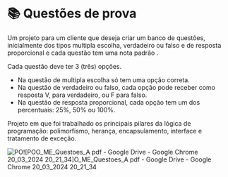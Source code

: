 # 📚 Questões de prova

Um projeto para um cliente que deseja criar um banco de questões, inicialmente dos tipos multipla escolha, verdadeiro
ou falso e de resposta proporcional e cada questão tem uma nota padrão .

Cada questão deve ter 3 (três) opções.
-  Na questão de multipla escolha só tem uma opção correta.
- Na questão de verdadeiro ou falso, cada opção pode receber como resposta V, para verdadeiro, ou F para falso.
-  Na questão de resposta proporcional, cada opção tem um dos percentuais: 25%, 50% ou 100%.

Projeto em que foi trabalhado os principais pilares da lógica de programação: polimorfismo, herança, encapsulamento, interface e  tratamento de exceção.

![PO![POO_ME_Questoes_A pdf - Google Drive - Google Chrome 20_03_2024 20_21_34]O_ME_Questoes_A pdf - Google Drive - Google Chrome 20_03_2024 20_21_34](https://github.com/alicecavalcanti/projeto_questoes_prova/assets/110575974/717018bd-62ff-4297-b7c6-294cec374040)
